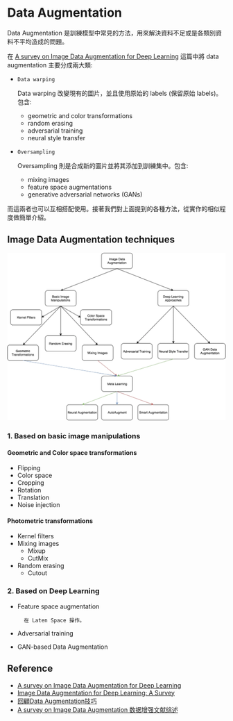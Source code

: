 # Data Augmentation

Data Augmentation 是訓練模型中常見的方法，用來解決資料不足或是各類別資料不平均造成的問題。

在 [A survey on Image Data Augmentation for Deep Learning](https://journalofbigdata.springeropen.com/articles/10.1186/s40537-019-0197-0#Sec28) 這篇中將 data augmentation 主要分成兩大類:

- `Data warping`

    Data warping 改變現有的圖片，並且使用原始的 labels (保留原始 labels)。包含:

    - geometric and color transformations
    - random erasing
    - adversarial training
    - neural style transfer

- `Oversampling`

    Oversampling 則是合成新的圖片並將其添加到訓練集中。包含:
    - mixing images
    - feature space augmentations
    - generative adversarial networks (GANs)

而這兩者也可以互相搭配使用。接著我們對上面提到的各種方法，從實作的相似程度做簡單介紹。

## Image Data Augmentation techniques

![](images/data_augmentation.webp)

### 1. Based on basic image manipulations

#### Geometric and Color space transformations

- Flipping
- Color space
- Cropping
- Rotation
- Translation
- Noise injection


#### Photometric transformations

- Kernel filters
- Mixing images
  - Mixup
  - CutMix
- Random erasing
  - Cutout

### 2. Based on Deep Learning

- Feature space augmentation

        在 Laten Space 操作。

- Adversarial training
- GAN-based Data Augmentation

## Reference

- [A survey on Image Data Augmentation for Deep Learning](https://journalofbigdata.springeropen.com/articles/10.1186/s40537-019-0197-0#Sec28)
- [Image Data Augmentation for Deep Learning: A Survey](https://arxiv.org/abs/2204.08610)
- [回顧Data Augmentation技巧](https://medium.com/learn-with-machine/paper-reading-a-survey-on-image-data-augmentation-for-deep-learning-b75bf3b3a688)
- [A survey on Image Data Augmentation 数据增强文献综述](https://zhuanlan.zhihu.com/p/76044027)
